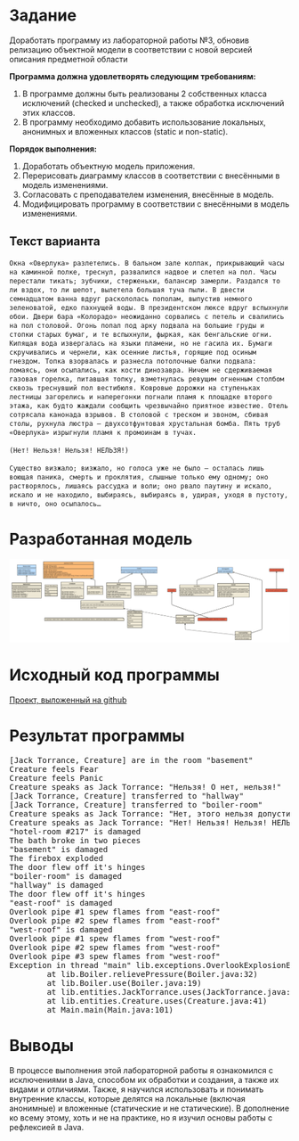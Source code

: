 # Задание

Доработать программу из лабораторной работы №3, обновив релизацию объектной модели в соответствии с новой версией описания предметной области

**Программа должна удовлетворять следующим требованиям:**
1. В программе должны быть реализованы 2 собственных класса исключений (checked и unchecked), а также обработка исключений этих классов.
2. В программу необходимо добавить использование локальных, анонимных и вложенных классов (static и non-static).

**Порядок выполнения:**
1. Доработать объектную модель приложения.
2. Перерисовать диаграмму классов в соответствии с внесёнными в модель изменениями.
3. Согласовать с преподавателем изменения, внесённые в модель.
4. Модифицировать программу в соответствии с внесёнными в модель изменениями.


## Текст варианта

```
Окна «Оверлука» разлетелись. В бальном зале колпак, прикрывающий часы на каминной полке, треснул, развалился надвое и слетел на пол. Часы перестали тикать; зубчики, стерженьки, балансир замерли. Раздался то ли вздох, то ли шепот, вылетела большая туча пыли. В двести семнадцатом ванна вдруг раскололась пополам, выпустив немного зеленоватой, едко пахнущей воды. В президентском люксе вдруг вспыхнули обои. Двери бара «Колорадо» неожиданно сорвались с петель и свалились на пол столовой. Огонь попал под арку подвала на большие груды и стопки старых бумаг, и те вспыхнули, фыркая, как бенгальские огни. Кипящая вода извергалась на языки пламени, но не гасила их. Бумаги скручивались и чернели, как осенние листья, горящие под осиным гнездом. Топка взорвалась и разнесла потолочные балки подвала: ломаясь, они осыпались, как кости динозавра. Ничем не сдерживаемая газовая горелка, питавшая топку, взметнулась ревущим огненным столбом сквозь треснувший пол вестибюля. Ковровые дорожки на ступеньках лестницы загорелись и наперегонки погнали пламя к площадке второго этажа, как будто жаждали сообщить чрезвычайно приятное известие. Отель сотрясала канонада взрывов. В столовой с треском и звоном, сбивая столы, рухнула люстра — двухсотфунтовая хрустальная бомба. Пять труб «Оверлука» изрыгнули пламя к промоинам в тучах.

(Нет! Нельзя! Нельзя! НЕЛЬЗЯ!)

Существо визжало; визжало, но голоса уже не было — осталась лишь воющая паника, смерть и проклятия, слышные только ему одному; оно растворялось, лишаясь рассудка и воли; оно рвало паутину и искало, искало и не находило, выбираясь, выбираясь в, удирая, уходя в пустоту, в ничто, оно осыпалось…
```

# Разработанная модель

![Модель](uml-img.png)

# Исходный код программы

[Проект, выложенный на github](https://github.com/B0nBun/ProgrammingLab4)

# Результат программы

<pre>
[Jack Torrance, Creature] are in the room "basement"
Creature feels Fear
Creature feels Panic
Creature speaks as Jack Torrance: "Нельзя! О нет, нельзя!"
[Jack Torrance, Creature] transferred to "hallway"
[Jack Torrance, Creature] transferred to "boiler-room"
Creature speaks as Jack Torrance: "Нет, этого нельзя допустить!"
Creature speaks as Jack Torrance: "Нет! Нельзя! Нельзя! НЕЛЬЗЯ!"
"hotel-room #217" is damaged
The bath broke in two pieces
"basement" is damaged
The firebox exploded
The door flew off it's hinges
"boiler-room" is damaged
"hallway" is damaged
The door flew off it's hinges
"east-roof" is damaged
Overlook pipe #1 spew flames from "east-roof"
Overlook pipe #2 spew flames from "east-roof"
"west-roof" is damaged
Overlook pipe #1 spew flames from "west-roof"
Overlook pipe #2 spew flames from "west-roof"
Overlook pipe #3 spew flames from "west-roof"
Exception in thread "main" lib.exceptions.OverlookExplosionException: Boiler's pressure relieved from being too high!
        at lib.Boiler.relievePressure(Boiler.java:32)
        at lib.Boiler.use(Boiler.java:19)
        at lib.entities.JackTorrance.uses(JackTorrance.java:26)
        at lib.entities.Creature.uses(Creature.java:41)
        at Main.main(Main.java:101)
</pre>

# Выводы

В процессе выполнения этой лабораторной работы я ознакомился с исключениями в Java, способом их обработки и создания, а также их видами и отличиями. Также, я научился использовать и понимать внутренние классы, которые делятся на локальные (включая анонимные) и вложенные (статические и не статические). В дополнение ко всему этому, хоть и не на практике, но я изучил основы работы с рефлексией в Java.